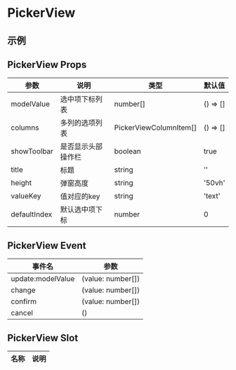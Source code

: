# PickerView

## 示例

<!--codes start-->
<!--codes end-->

## PickerView Props

<!--props start-->

| 参数 | 说明 | 类型 | 默认值 |
| --- | ----- | --- | --- |
| modelValue | 选中项下标列表 | number[] |  () => [] |
| columns | 多列的选项列表 | PickerViewColumnItem[] |  () => [] |
| showToolbar | 是否显示头部操作栏 | boolean |  true |
| title | 标题 | string |  '' |
| height | 弹窗高度 | string |  '50vh' |
| valueKey | 值对应的key | string |  'text' |
| defaultIndex | 默认选中项下标 | number |  0 |

<!--props end-->

## PickerView Event

<!--event start-->

| 事件名 | 参数 |
| --- | --- |
| update:modelValue | (value: number[])  |
| change | (value: number[])  |
| confirm | (value: number[])  |
| cancel | ()  |

<!--event end-->

## PickerView Slot

<!--slot start-->

| 名称 | 说明 |
| --- | --- |


<!--slot end-->

